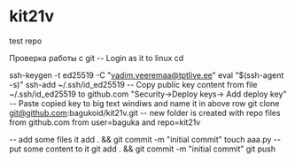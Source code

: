 # kit21v
test repo

Проверка работы с git
-- Login as it to linux
cd 

ssh-keygen -t ed25519 -C "vadim.veeremaa@tptlive.ee"
eval "$(ssh-agent -s)"
ssh-add ~/.ssh/id_ed25519
-- Copy public key content from file ~/.ssh/id_ed25519 to github.com "Security->Deploy keys-> Add deploy key"
-- Paste copied key to big text windiws and name it in above row
git clone git@github.com:bagukoid/kit21v.git
-- new folder is created with repo files from github.com from user=baguka and repo=kit21v

-- add some files it add . && git commit -m "initial commit"
touch aaa.py
-- put some content to it
git add . && git commit -m "initial commit"
git push
